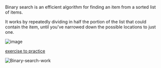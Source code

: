 Binary search is an efficient algorithm for finding an item from a sorted list of items.

It works by repeatedly dividing in half the portion of the list that could contain the item, until you've narrowed down the possible locations to just one.

![image](https://github.com/user-attachments/assets/d64c0962-276e-47c2-82bf-31b1427c0a4b)


[exercise to practice](https://leetcode.com/problems/binary-search)

![Binary-search-work](https://github.com/user-attachments/assets/07c941dd-b710-4bef-be05-bbf2e9773fa0)
